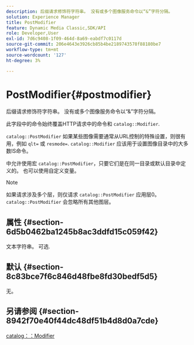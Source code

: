 ```yaml
---
description: 后缀请求修饰符字符串。 没有或多个图像服务命令以“&”字符分隔。
solution: Experience Manager
title: PostModifier
feature: Dynamic Media Classic,SDK/API
role: Developer,User
exl-id: 7d6c9408-1f09-464d-8a69-eabdf7c0117d
source-git-commit: 206e4643e3926cb85b4be2189743578f88180be7
workflow-type: tm+mt
source-wordcount: '127'
ht-degree: 3%

---
```


# PostModifier{#postmodifier}

后缀请求修饰符字符串。 没有或多个图像服务命令以“&amp;”字符分隔。

此字段中的命令始终覆盖HTTP请求中的命令和 `catalog::Modifier`.

`catalog::PostModifier` 如果某些图像需要通常从URL控制的特殊设置，则很有用，例如 `qlt=` 或 `resmode=`. `catalog::Modifier` 应该用于设置图像目录中的大多数IS命令。

中允许使用宏 `catalog::PostModifier`，只要它们是在同一目录或默认目录中定义的。 也可以使用自定义变量。

>[!NOTE]
>
>如果请求涉及多个层，则仅请求 `catalog::PostModifier` 应用层0。 `catalog::PostModifier` 会忽略所有其他图层。

## 属性 {#section-6d5b0462ba1245b8ac3ddfd15c059f42}

文本字符串。 可选.

## 默认 {#section-8c83bce7f6c846d48fbe8fd30bedf5d5}

无。

## 另请参阅 {#section-8942f70e40f44dc48df51b4d8d0a7cde}

[catalog：：Modifier](../../../../../../is-api/image-catalog/image-serving-api-ref/c-image-catalog-reference/c-image-svg-data-reference/c-image-data-reference/r-modifier-cat.md#reference-d2c6884b3a2248fab81a112d27969834)
